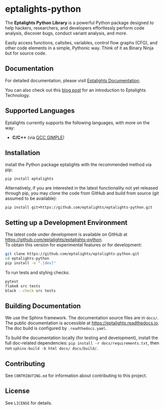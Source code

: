 # eptalights-python

The **Eptalights Python Library** is a powerful Python package designed to help hackers, researchers, and developers effortlessly perform code analysis, discover bugs, conduct variant analysis, and more.

Easily access functions, callsites, variables, control flow graphs (CFG), and other code elements in a simple, Pythonic way. Think of it as Binary Ninja but for source code.

## Documentation

For detailed documentation, please visit [Eptalights Documentation](https://eptalights-python.readthedocs.io/en/latest/).

You can also check out this [blog post](https://eptalights.com/blog/01-introduction-to-eptalights-technology/) for an introduction to Eptalights Technology.

## Supported Languages

Eptalights currently supports the following languages, with more on the way:

- **C/C++** (via [GCC GIMPLE](https://github.com/eptalights/gimple-extractor))

## Installation

install the Python package eptalights with the recommended method via pip:
```
pip install eptalights
```

Alternatively, if you are interested in the latest functionality not yet released through pip, you may clone the code from GitHub and build from source (git assumed to be available):

```
pip install git+https://github.com/eptalights/eptalights-python.git
```

## Setting up a Development Environment

The latest code under development is available on GitHub at https://github.com/eptalights/eptalights-python.  
To obtain this version for experimental features or for development:

```bash
git clone https://github.com/eptalights/eptalights-python.git
cd eptalights-python
pip install -e ".[dev]"
```

To run tests and styling checks:

```bash
pytest
flake8 src tests
black --check src tests
```

## Building Documentation

We use the Sphinx framework. The documentation source files are in `docs/`.
The public documentation is accessible at https://eptalights.readthedocs.io.
The doc build is configured by `.readthedocs.yaml`. 

To build the documentation locally (for testing and development),
install the full doc-related dependencies: `pip install -r docs/requirements.txt`,
then run `sphinx-build -b html docs/ docs/build/`.

## Contributing

See `CONTRIBUTING.md` for information about contributing to this project.

## License

See `LICENSE` for details.
